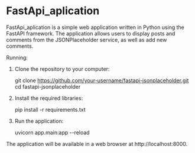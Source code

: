 # FastApi_aplication
FastApi_aplication is a simple web application written in Python using the FastAPI framework. The application allows users to
display posts and comments from the JSONPlaceholder service, as well as add new comments.


Running:

1. Clone the repository to your computer:

    git clone https://github.com/your-username/fastapi-jsonplaceholder.git
    cd fastapi-jsonplaceholder

2. Install the required libraries:

    pip install -r requirements.txt

3. Run the application:

    uvicorn app.main:app --reload

The application will be available in a web browser at http://localhost:8000.
